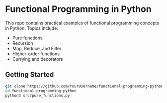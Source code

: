 # Functional Programming in Python

This repo contains practical examples of functional programming concepts in Python. Topics include:

- Pure functions
- Recursion
- Map, Reduce, and Filter
- Higher-order functions
- Currying and decorators

## Getting Started

```bash
git clone https://github.com/YourUsername/functional-programming-python
cd functional-programming-python
python3 src/pure_functions.py
